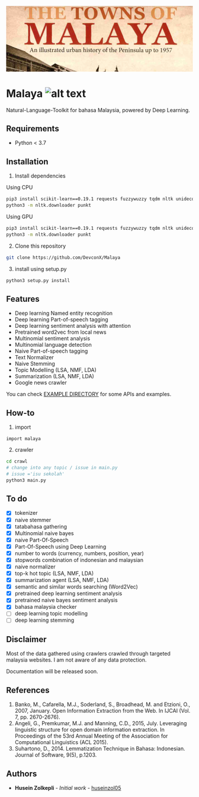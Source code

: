 <p align="center">
    <img src="entities-pos/towns-of-malaya.jpg" alt="malaya logo" />
</p>

# Malaya ![alt text](https://travis-ci.org/DevconX/Malaya.svg?branch=master)
Natural-Language-Toolkit for bahasa Malaysia, powered by Deep Learning.

## Requirements
  * Python < 3.7

## Installation
1. Install dependencies

Using CPU
```bash
pip3 install scikit-learn==0.19.1 requests fuzzywuzzy tqdm nltk unidecode numpy scipy python-levenshtein tensorflow==1.5
python3 -m nltk.downloader punkt
```

Using GPU
```bash
pip3 install scikit-learn==0.19.1 requests fuzzywuzzy tqdm nltk unidecode numpy scipy python-levenshtein tensorflow-gpu==1.5
python3 -m nltk.downloader punkt
```

2. Clone this repository
```bash
git clone https://github.com/DevconX/Malaya
```

3. install using setup.py
```bash
python3 setup.py install
```

## Features
  * Deep learning Named entity recognition
  * Deep learning Part-of-speech tagging
  * Deep learning sentiment analysis with attention
  * Pretrained word2vec from local news
  * Multinomial sentiment analysis
  * Multinomial language detection
  * Naive Part-of-speech tagging
  * Text Normalizer
  * Naive Stemming
  * Topic Modelling (LSA, NMF, LDA)
  * Summarization (LSA, NMF, LDA)
  * Google news crawler

You can check [EXAMPLE DIRECTORY](example) for some APIs and examples.

## How-to

1. import
```python3
import malaya
```

2. crawler
```bash
cd crawl
# change into any topic / issue in main.py
# issue ='isu sekolah'
python3 main.py
```

## To do

- [x] tokenizer
- [x] naive stemmer
- [x] tatabahasa gathering
- [x] Multinomial naive bayes
- [x] naive Part-Of-Speech
- [x] Part-Of-Speech using Deep Learning
- [x] number to words (currency, numbers, position, year)
- [x] stopwords combination of indonesian and malaysian
- [x] naive normalizer
- [x] top-k hot topic (LSA, NMF, LDA)
- [x] summarization agent (LSA, NMF, LDA)
- [x] semantic and similar words searching (Word2Vec)
- [x] pretrained deep learning sentiment analysis
- [x] pretrained naive bayes sentiment analysis
- [x] bahasa malaysia checker
- [ ] deep learning topic modelling
- [ ] deep learning stemming

## Disclaimer

Most of the data gathered using crawlers crawled through targeted malaysia websites. I am not aware of any data protection.

Documentation will be released soon.

## References

1. Banko, M., Cafarella, M.J., Soderland, S., Broadhead, M. and Etzioni, O., 2007, January. Open Information Extraction from the Web. In IJCAI (Vol. 7, pp. 2670-2676).
2. Angeli, G., Premkumar, M.J. and Manning, C.D., 2015, July. Leveraging linguistic structure for open domain information extraction. In Proceedings of the 53rd Annual Meeting of the Association for Computational Linguistics (ACL 2015).
3. Suhartono, D., 2014. Lemmatization Technique in Bahasa: Indonesian. Journal of Software, 9(5), p.1203.

## Authors

* **Husein Zolkepli** - *Initial work* - [huseinzol05](https://github.com/huseinzol05)
